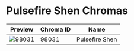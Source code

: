 # Pulsefire Shen Chromas

| Preview | Chroma ID | Name |
|---------|-----------|------|
| ![98031](https://raw.communitydragon.org/latest/plugins/rcp-be-lol-game-data/global/default/v1/champion-chroma-images/98/98031.png) | 98031 | Pulsefire Shen |